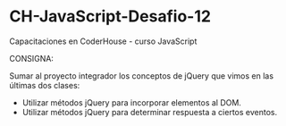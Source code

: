 # CH-JavaScript-Desafio-12
Capacitaciones en CoderHouse - curso JavaScript

CONSIGNA:

Sumar al proyecto integrador los conceptos de jQuery que vimos en las últimas dos clases:
- Utilizar métodos jQuery para incorporar elementos al DOM.
- Utilizar métodos jQuery para determinar respuesta a ciertos eventos.
